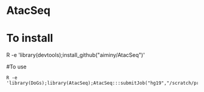# AtacSeq
# To install
R -e 'library(devtools);install_github("aiminy/AtacSeq")'

#To use
```{r}
R -e 'library(DoGs);library(AtacSeq);AtacSeq:::submitJob("hg19","/scratch/projects/bbc/aiminy_project/AtacSeq")'
```
